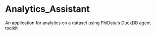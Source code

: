 # Analytics_Assistant
An application for analytics on a dataset using PhiData's DuckDB agent toolkit
